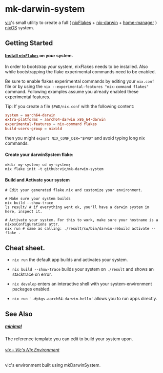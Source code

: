 # mk-darwin-system
[vic](http://twitter.com/oeiuwq)'s small utility to create a full ( [nixFlakes](https://nixos.wiki/wiki/Flakes) + [nix-darwin](https://daiderd.com/nix-darwin/) + [home-manager](https://github.com/nix-community/home-manager) )  [nixOS](https://nixos.org/) system.

## Getting Started

#### [Install `nixFlakes`](https://nixos.wiki/wiki/Flakes#Non-NixOS) on your system.

  In order to bootstrap your system, nixFlakes needs to be installed. 
  Also while bootstrapping the flake experimental commands need to be enabled.

  Be sure to enable flakes experimental commands by editing your `nix.conf` file or by
  using the `nix --experimental-features "nix-command flakes"` command.
  Following examples assume you already enabled these experimental features.


  Tip: If you create a file `$PWD/nix.conf` with the following content:

```conf
system = aarch64-darwin
extra-platforms = aarch64-darwin x86_64-darwin 
experimental-features = nix-command flakes
build-users-group = nixbld
```

  then you might `export NIX_CONF_DIR="$PWD"` and avoid typing long nix commands.

#### Create your darwinSystem flake:

```shell
mkdir my-system; cd my-system;
nix flake init -t github:vic/mk-darwin-system
```

#### Build and Activate your system

```shell
# Edit your generated flake.nix and customize your environment.

# Make sure your system builds
nix build --show-trace
ls result/ # if everything went ok, you'll have a darwin system in here, inspect it.

# Activate your system. For this to work, make sure your hostname is a nixosConfigurations attr.
nix run # same as calling: ./result/sw/bin/darwin-rebuild activate --flake .
```

## Cheat sheet.

- `nix run`
  the default app builds and activates your system.

- `nix build --show-trace`
  builds your system on `./result` and shows an stacktrace on error.

- `nix develop`
  enters an interactive shell with your system-environment packages enabled.

- `nix run '.#pkgs.aarch64-darwin.hello'`
  allows you to run apps directly.


## See Also
##### [minimal](templates/minimal)

The reference template you can edit to build your system upon.
###### [vix - Vic's Nix Environment](http://github.com/vic/vix)

vic's environment built using mkDarwinSystem.